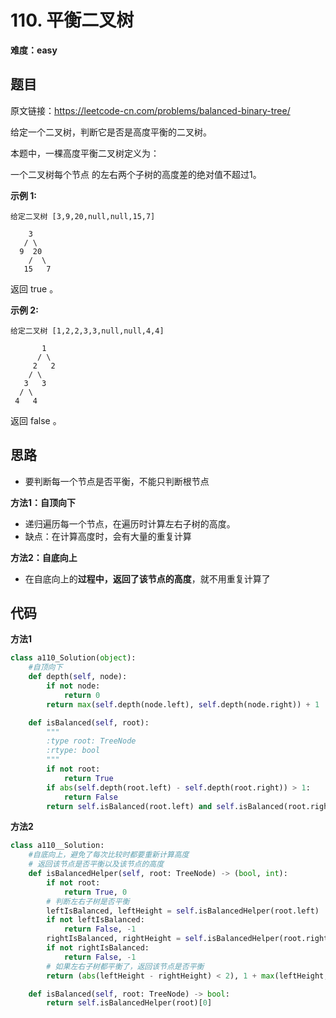 # 110. 平衡二叉树
**难度：easy**
## 题目
原文链接：https://leetcode-cn.com/problems/balanced-binary-tree/

给定一个二叉树，判断它是否是高度平衡的二叉树。

本题中，一棵高度平衡二叉树定义为：

一个二叉树每个节点 的左右两个子树的高度差的绝对值不超过1。

**示例 1:**
```
给定二叉树 [3,9,20,null,null,15,7]

    3
   / \
  9  20
    /  \
   15   7
```
返回 true 。

**示例 2:**
```
给定二叉树 [1,2,2,3,3,null,null,4,4]

       1
      / \
     2   2
    / \
   3   3
  / \
 4   4
```
返回 false 。

## 思路
* 要判断每一个节点是否平衡，不能只判断根节点

**方法1：自顶向下**
* 递归遍历每一个节点，在遍历时计算左右子树的高度。
* 缺点：在计算高度时，会有大量的重复计算

**方法2：自底向上**
* 在自底向上的**过程中，返回了该节点的高度**，就不用重复计算了
## 代码
**方法1**
```python
class a110_Solution(object):
    #自顶向下
    def depth(self, node):
        if not node:
            return 0
        return max(self.depth(node.left), self.depth(node.right)) + 1

    def isBalanced(self, root):
        """
        :type root: TreeNode
        :rtype: bool
        """
        if not root:
            return True
        if abs(self.depth(root.left) - self.depth(root.right)) > 1:
            return False
        return self.isBalanced(root.left) and self.isBalanced(root.right)
```
**方法2**
```python
class a110__Solution:
    #自底向上，避免了每次比较时都要重新计算高度
    # 返回该节点是否平衡以及该节点的高度
    def isBalancedHelper(self, root: TreeNode) -> (bool, int):
        if not root:
            return True, 0
        # 判断左右子树是否平衡
        leftIsBalanced, leftHeight = self.isBalancedHelper(root.left)
        if not leftIsBalanced:
            return False, -1
        rightIsBalanced, rightHeight = self.isBalancedHelper(root.right)
        if not rightIsBalanced:
            return False, -1
        # 如果左右子树都平衡了，返回该节点是否平衡
        return (abs(leftHeight - rightHeight) < 2), 1 + max(leftHeight, rightHeight)

    def isBalanced(self, root: TreeNode) -> bool:
        return self.isBalancedHelper(root)[0]
```
